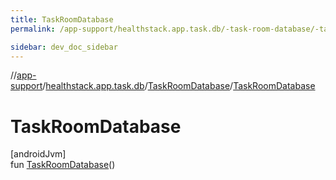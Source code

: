 ```yaml
---
title: TaskRoomDatabase
permalink: /app-support/healthstack.app.task.db/-task-room-database/-task-room-database.html

sidebar: dev_doc_sidebar
---
```

//[app-support](../../../index.html)/[healthstack.app.task.db](../index.html)/[TaskRoomDatabase](index.html)/[TaskRoomDatabase](-task-room-database.html)



# TaskRoomDatabase



[androidJvm]\
fun [TaskRoomDatabase](-task-room-database.html)()




